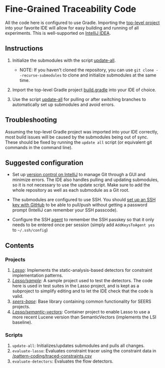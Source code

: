 # Fine-Grained Traceability Code

All the code here is configured to use Gradle. Importing the [top-level project](./build.gradle)
into your favorite IDE will allow for easy building and running of all experiments. This is
well-supported on [IntelliJ IDEA](https://www.jetbrains.com/idea/).

## Instructions

1. Initialize the submodules with the script [update-all](./update-all).

    - NOTE: If you haven't cloned the repository, you can use `git clone --recurse-submodules` to
      clone and initialize submodules at the same time.

2. Import the top-level Gradle project [build.gradle](./build.gradle) into your IDE of choice.

3. Use the script [update-all](./update-all) for pulling or after switching branches to
   automatically set up submodules and avoid errors.

## Troubleshooting

Assuming the top-level Gradle project was imported into your IDE correctly, most build issues will
be caused by the submodules being out of sync. These should be fixed by running the `update all`
script (or equivalent git commands in the command line).

## Suggested configuration

- Set
  up [version control on IntelliJ](https://www.jetbrains.com/help/idea/set-up-a-git-repository.html#put-existing-project-under-Git)
  to manage Git through a GUI and minimize errors. The IDE also handles pulling and updating
  submodules, so it is not necessary to use the update script. Make sure to add the whole repository
  as well as each submodule as a Git root.

- The submodules are configured to use SSH. You should
  [set up an SSH key with GitHub](https://docs.github.com/en/free-pro-team@latest/github/authenticating-to-github/connecting-to-github-with-ssh)
  to be able to pull/push without getting a password prompt (IntelliJ can remember your SSH
  passcode).

- Configure the SSH [agent](https://superuser.com/a/1114257) to remember the SSH passkey so that it
  only needs to be entered once per session (simply add `AddKeysToAgent yes` to `~/.ssh/config`)

## Contents

### Projects

1. *[Lasso](./Lasso)*: Implements the static-analysis-based detectors for constraint implementation
   patterns.
2. *[Lasso/sample](./Lasso/sample)*: A sample project used to test the detectors. The code here is
   used in test suites in the Lasso project, and is kept as a subproject to simplify editing and to
   let the IDE check that the code is valid.
4. *[seers-base](./seers-base)*: Base library containing common functionality for SEERS projects.
5. *[Lasso/semantic-vectors](./Lasso/semantic-vectors)*: Container project to enable Lasso to use a
   more recent Lucene version than SemanticVectors (implements the LSI baseline).

### Scripts

1. `update-all`: Initializes/updates submodules and pulls all changes.
2. `evaluate-lasso`: Evaluates constraint tracer using the constraint data in
   [/pattern-coding/traced-constraints.csv](../pattern-coding/traced-constraints.csv)
3. `evaluate-detectors`: Evaluates the flow detectors.

